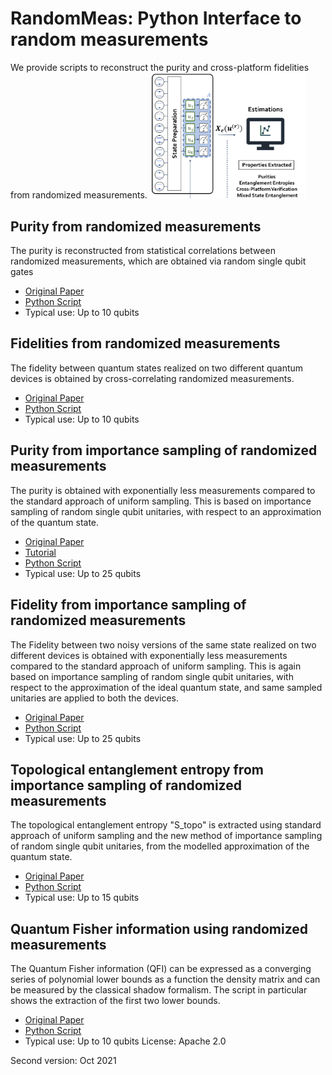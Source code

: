 # RandomMeas: Python Interface to random measurements

We provide scripts to reconstruct the purity and cross-platform fidelities from randomized measurements.
<img src="Pics/RandomMeasurements.png" alt="drawing" width="250"/>

## Purity from randomized measurements
The purity is reconstructed from statistical correlations between randomized measurements, which are obtained via random single qubit gates

+ [Original Paper](https://science.sciencemag.org/content/364/6437)
+ [Python Script](PurityRM.py)
+ Typical use: Up to 10 qubits

## Fidelities from randomized measurements
The fidelity between quantum states realized on two different quantum devices is obtained by cross-correlating randomized measurements.

+ [Original Paper](https://journals.aps.org/prl/abstract/10.1103/PhysRevLett.124.010504)
+ [Python Script](FidelityRM.py)
+ Typical use: Up to 10 qubits

## Purity from importance sampling of randomized measurements
The purity is obtained with exponentially less measurements compared to the standard approach of uniform sampling. This is based on importance sampling of random single qubit unitaries, with respect to an approximation of the quantum state.

+ [Original Paper](https://journals.aps.org/prl/abstract/10.1103/PhysRevLett.127.200503)
+ [Tutorial](TutorialImportanceSampling.ipynb)
+ [Python Script](PurityImportanceSampling.py)
+ Typical use: Up to 25 qubits

## Fidelity from importance sampling of randomized measurements
The Fidelity between two noisy versions of the same state realized on two different devices is obtained with exponentially less measurements compared to the standard approach of uniform sampling. This is again based on importance sampling of random single qubit unitaries, with respect to the approximation of the ideal  quantum state, and same sampled unitaries are applied to both the devices.

+ [Original Paper](https://journals.aps.org/prl/abstract/10.1103/PhysRevLett.124.010504)
+ [Python Script](FidelityImportanceSampling.py)
+ Typical use: Up to 25 qubits

## Topological entanglement entropy from importance sampling of randomized measurements
The topological entanglement entropy "S_topo" is extracted using standard approach of uniform sampling and the new method of importance sampling of random single qubit unitaries, from the modelled approximation of the quantum state.

+ [Original Paper](https://arxiv.org/pdf/2104.01180.pdf)
+ [Python Script](PurityImportanceSamplingToricCode.py)
+ Typical use: Up to 15 qubits

## Quantum Fisher information using randomized measurements
The Quantum Fisher information (QFI) can be expressed as a converging series of polynomial lower bounds as a function the density matrix and can be measured by the classical shadow formalism. The script in particular shows the extraction of the first two lower bounds.

+ [Original Paper](https://journals.aps.org/prl/abstract/10.1103/PhysRevLett.127.260501)
+ [Python Script](QFI_classicalshadows.py)
+ Typical use: Up to 10 qubits
License: Apache 2.0

Second version: Oct 2021
